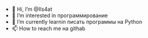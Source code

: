 - 👋 Hi, I’m @Ils4at
- 👀 I’m interested in  программирование
- 🌱 I’m currently learnin  писать программы на Python
- 📫 How to reach me на  githab

<!---
Ils4at/Ils4at is a ✨ special ✨ repository because its `README.md` (this file) appears on your GitHub profile.
You can click the Preview link to take a look at your changes.
--->

